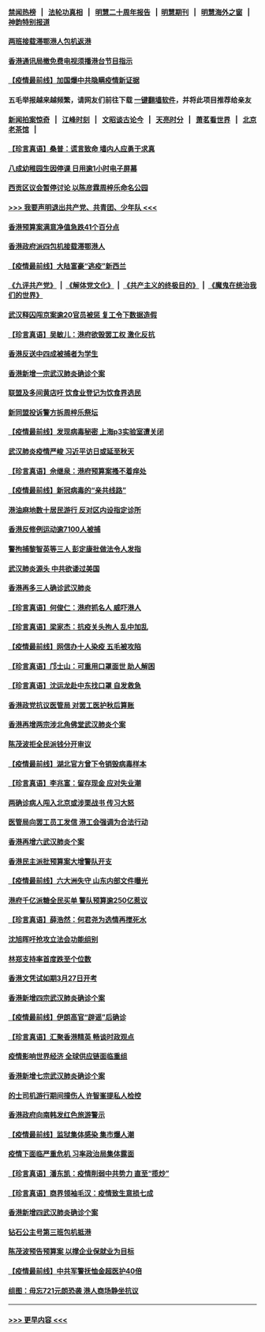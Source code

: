 #### [禁闻热榜](热点新闻.md?=0)  &nbsp;&nbsp;|&nbsp;&nbsp; [法轮功真相](https://github.com/gfw-breaker/truth/blob/master/README.md?=0) &nbsp;&nbsp;|&nbsp;&nbsp; [明慧二十周年报告](https://github.com/gfw-breaker/mh-reports/blob/master/README.md?=0) &nbsp;&nbsp;|&nbsp;&nbsp;[明慧期刊](https://github.com/gfw-breaker/mh-qikan) &nbsp;&nbsp;|&nbsp;&nbsp; [明慧海外之窗](https://github.com/gfw-breaker/mh-news/blob/master/README.md?=0) &nbsp;&nbsp;|&nbsp;&nbsp; [神韵特别报道](https://github.com/gfw-breaker/mh-news/blob/master/shenyun.md?=0)
#### [两班接载滞鄂港人包机返港](../pages/nsc415/n11915855.md?t=03060702) 
#### [香港通讯局撤免费电视须播港台节目指示](../pages/nsc415/n11915831.md?t=03060702) 
#### [【疫情最前线】加国爆中共隐瞒疫情新证据](../pages/nsc415/n11915482.md?t=03060702) 
#### 五毛举报越来越频繁，请网友们前往下载 [一键翻墙软件](https://github.com/gfw-breaker/ssr-accounts)，并将此项目推荐给亲友
#### [新闻拍案惊奇](https://github.com/gfw-breaker/banned-news/blob/master/pages/link4.md) &nbsp;&nbsp;|&nbsp;&nbsp; [江峰时刻](https://github.com/gfw-breaker/banned-news/blob/master/pages/link4.md) &nbsp;&nbsp;|&nbsp;&nbsp; [文昭谈古论今](https://github.com/gfw-breaker/banned-news/blob/master/pages/link4.md) &nbsp;&nbsp;|&nbsp;&nbsp; [天亮时分](https://github.com/gfw-breaker/banned-news/blob/master/pages/link4.md) &nbsp;&nbsp;|&nbsp;&nbsp; [萧茗看世界](https://github.com/gfw-breaker/banned-news/blob/master/pages/link4.md) &nbsp;&nbsp;|&nbsp;&nbsp; [北京老茶馆](https://github.com/gfw-breaker/banned-news/blob/master/pages/link4.md) &nbsp;&nbsp;|&nbsp;&nbsp; 
#### [【珍言真语】桑普：谎言致命 墙内人应勇于求真](../pages/nsc415/n11915169.md?t=03060702) 
#### [八成幼稚园生因停课 日用逾1小时电子屏幕](../pages/nsc415/n11913263.md?t=03060702) 
#### [西贡区议会暂停讨论 以陈彦霖周梓乐命名公园](../pages/nsc415/n11913248.md?t=03060702) 
#### [>>> 我要声明退出共产党、共青团、少年队 <<<](https://github.com/begood0513/goodnews/blob/master/quit/letter.md) 
#### [香港预算案满意净值急跌41个百分点](../pages/nsc415/n11913236.md?t=03060702) 
#### [香港政府派四包机接载滞鄂港人](../pages/nsc415/n11913211.md?t=03060702) 
#### [【疫情最前线】大陆富豪“逃疫”新西兰](../pages/nsc415/n11913160.md?t=03060702) 
#### [《九评共产党》](https://github.com/begood0513/9ping.md/blob/master/README.md) &nbsp;|&nbsp; [《解体党文化》](../../../../jtdwh.md/blob/master/README.md)  &nbsp;|&nbsp; [《共产主义的终极目的》](../../../../gczydzjmd.md/blob/master/README.md) &nbsp;|&nbsp; [《魔鬼在统治我们的世界》](../../../../mgztzwmdsj.md/blob/master/README.md) 
#### [武汉释囚闯京案逾20官员被惩 复工令下数据造假](../pages/nsc415/n11912743.md?t=03060702) 
#### [【珍言真语】吴敏儿：港府欲毁罢工权 激化反抗](../pages/nsc415/n11912457.md?t=03060702) 
#### [香港反送中四成被捕者为学生](../pages/nsc415/n11910730.md?t=03060702) 
#### [香港新增一宗武汉肺炎确诊个案](../pages/nsc415/n11910724.md?t=03060702) 
#### [联盟及多间黄店吁 饮食业登记为饮食界选民](../pages/nsc415/n11910718.md?t=03060702) 
#### [新同盟投诉警方拆周梓乐祭坛](../pages/nsc415/n11910707.md?t=03060702) 
#### [【疫情最前线】发现病毒秘密 上海p3实验室遭关闭](../pages/nsc415/n11910640.md?t=03060702) 
#### [武汉肺炎疫情严峻 习近平访日或延至秋天](../pages/nsc415/n11910570.md?t=03060702) 
#### [【珍言真语】佘继泉：港府预算案搔不着痒处](../pages/nsc415/n11910011.md?t=03060702) 
#### [【疫情最前线】新冠病毒的“亲共线路”](../pages/nsc415/n11907734.md?t=03060702) 
#### [港油麻地数十居民游行 反对区内设指定诊所](../pages/nsc415/n11907900.md?t=03060702) 
#### [香港反修例运动逾7100人被捕](../pages/nsc415/n11907922.md?t=03060702) 
#### [警拘捕黎智英等三人 彭定康批做法令人发指](../pages/nsc415/n11907905.md?t=03060702) 
#### [武汉肺炎源头 中共欲诿过美国](../pages/nsc415/n11907665.md?t=03060702) 
#### [香港再多三人确诊武汉肺炎](../pages/nsc415/n11907846.md?t=03060702) 
#### [【珍言真语】何俊仁：港府抓名人 威吓港人](../pages/nsc415/n11907561.md?t=03060702) 
#### [【珍言真语】梁家杰：抗疫关头拘人 乱中加乱](../pages/nsc415/n11907444.md?t=03060702) 
#### [【疫情最前线】网信办十人染疫 五毛被攻陷](../pages/nsc415/n11903757.md?t=03060702) 
#### [【珍言真语】邝士山：可重用口罩面世 助人解困](../pages/nsc415/n11903875.md?t=03060702) 
#### [【珍言真语】沈运龙赴中东找口罩 自发救急](../pages/nsc415/n11903291.md?t=03060702) 
#### [香港政党抗议医管局 对罢工医护秋后算账](../pages/nsc415/n11901746.md?t=03060702) 
#### [香港再增两宗涉北角佛堂武汉肺炎个案](../pages/nsc415/n11901737.md?t=03060702) 
#### [陈茂波拒全民派钱分开审议](../pages/nsc415/n11901672.md?t=03060702) 
#### [【疫情最前线】湖北官方曾下令销毁病毒样本](../pages/nsc415/n11901518.md?t=03060702) 
#### [【珍言真语】李兆富：留存现金 应对失业潮](../pages/nsc415/n11901448.md?t=03060702) 
#### [两确诊病人闯入北京或涉栗战书 传习大怒](../pages/nsc415/n11901180.md?t=03060702) 
#### [医管局向罢工员工发信 港工会强调为合法行动](../pages/nsc415/n11898870.md?t=03060702) 
#### [香港再增六武汉肺炎个案](../pages/nsc415/n11898843.md?t=03060702) 
#### [香港民主派批预算案大增警队开支](../pages/nsc415/n11898813.md?t=03060702) 
#### [【疫情最前线】六大洲失守 山东内部文件曝光](../pages/nsc415/n11898455.md?t=03060702) 
#### [港府千亿派糖全民买单 警队预算逾250亿惹议](../pages/nsc415/n11898608.md?t=03060702) 
#### [【珍言真语】薛浩然：何君尧为选情再搅死水](../pages/nsc415/n11898269.md?t=03060702) 
#### [沈旭晖吁抢攻立法会功能组别](../pages/nsc415/n11896084.md?t=03060702) 
#### [林郑支持率首度跌至个位数](../pages/nsc415/n11896058.md?t=03060702) 
#### [香港文凭试如期3月27日开考](../pages/nsc415/n11896055.md?t=03060702) 
#### [香港新增四宗武汉肺炎确诊个案](../pages/nsc415/n11896040.md?t=03060702) 
#### [【疫情最前线】伊朗高官“辟谣”后确诊](../pages/nsc415/n11895902.md?t=03060702) 
#### [【珍言真语】汇聚香港精英 畅谈时政观点](../pages/nsc415/n11895733.md?t=03060702) 
#### [疫情影响世界经济 全球供应链面临重组](../pages/nsc415/n11895634.md?t=03060702) 
#### [香港新增七宗武汉肺炎确诊个案](../pages/nsc415/n11893498.md?t=03060702) 
#### [的士司机游行期间撞伤人 许智峯提私人检控](../pages/nsc415/n11893483.md?t=03060702) 
#### [香港政府向南韩发红色旅游警示](../pages/nsc415/n11893398.md?t=03060702) 
#### [【疫情最前线】监狱集体感染 集市爆人潮](../pages/nsc415/n11893181.md?t=03060702) 
#### [疫情下面临严重危机  习率政治局集体露面](../pages/nsc415/n11893305.md?t=03060702) 
#### [【珍言真语】潘东凯：疫情削弱中共势力 直至“揽炒”](../pages/nsc415/n11892866.md?t=03060702) 
#### [【珍言真语】商界领袖毛汉：疫情致生意损七成](../pages/nsc415/n11890348.md?t=03060702) 
#### [香港新增四武汉肺炎确诊个案](../pages/nsc415/n11890610.md?t=03060702) 
#### [钻石公主号第三班包机抵港](../pages/nsc415/n11890645.md?t=03060702) 
#### [陈茂波预告预算案 以撑企业保就业为目标](../pages/nsc415/n11890574.md?t=03060702) 
#### [【疫情最前线】中共军警抚恤金超医护40倍](../pages/nsc415/n11890458.md?t=03060702) 
#### [组图：毋忘721元朗恐袭 港人商场静坐抗议](../pages/nsc415/n11876882.md?t=03060702) 

----
#### [ >>> 更早内容 <<< ](../indexes/nsc415-earlier.md)

